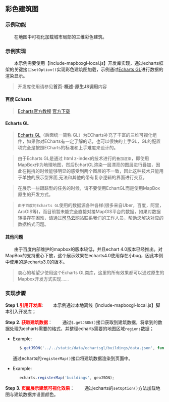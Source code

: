 ## 彩色建筑图

### 示例功能

&ensp;&ensp;&ensp;&ensp;在地图中可视化加载城市局部的三维彩色建筑。

### 示例实现

&ensp;&ensp;&ensp;&ensp;本示例需要使用【include-mapboxgl-local.js】开发库实现，通过echarts框架的关键接口`setOption()`实现彩色建筑图加载，示例通过<a target="_blank" href="https://echarts.apache.org/zh/tutorial.html#%E4%BD%BF%E7%94%A8%20ECharts%20GL%20%E5%AE%9E%E7%8E%B0%E5%9F%BA%E7%A1%80%E7%9A%84%E4%B8%89%E7%BB%B4%E5%8F%AF%E8%A7%86%E5%8C%96">Echarts GL</a>进行数据的渲染显示。

> 开发库使用请参见**首页**-**概述**-**原生JS调用**内容

#### 百度 Echarts

> <a target="_blank" href="http://echarts.baidu.com/api.html#echarts">Echarts官方教程</a>  <a href="http://echarts.baidu.com/download.html" target="_blank">官方下载</a>

#### Echarts GL

> <a target="_blank" href="https://echarts.apache.org/zh/tutorial.html#%E4%BD%BF%E7%94%A8%20ECharts%20GL%20%E5%AE%9E%E7%8E%B0%E5%9F%BA%E7%A1%80%E7%9A%84%E4%B8%89%E7%BB%B4%E5%8F%AF%E8%A7%86%E5%8C%96">Echarts GL</a>（后面统一简称 GL）为ECharts补充了丰富的三维可视化组件，如果你对ECharts有一定了解的话，也可以很快的上手GL，GL的配置项完全是按照ECharts的标准和上手难度来设计的。

> 由于Echarts GL是通过 html z-index的技术进行的`叠加渲染`，即使用MapBox作为地理地图，然后EchartGL渲染一层漂亮的图层进行叠加，因此在拖拽的时候能够明显的感受到两个图层的不一致，因此这种技术只能用于单独的展示型界面,无法和其他的带有复杂逻辑的界面进行交互。

> 在展示一些跟踪型的任务的时候，请不要使用EchartGL而是使用MapBox原生的开发方式。

> `由于百度的Echarts GL`使用的数据源各种各样(很多来自Uber，百度，阿里，ArcGIS等)，而目前暂未能完全直接对接MapGIS平台的数据，如果对数据转换存在困难，请通过<a target="_blank" href="http://smaryun.com/dev/">司马云</a>网站联系我们的工作人员，帮助您解决对应的数据格式问题。

#### 其他问题

&ensp;&ensp;&ensp;&ensp;由于百度内部维护的mapbox的版本较低，并且echart 4.0版本已经推出。对MapBox的支持重心下放，这个展示效果在echarts4.0使用存在小bug，因此本例中使用的是echarts3.0的版本。

> 衷心的希望少使用这个Echarts GL类库，这里的所有效果都可以通过原生的Mapbox开发方式实现......

### 实现步骤

**Step 1.<font color=red>引用开发库</font>**:
&ensp;&ensp;&ensp;&ensp;本示例通过本地离线【include-mapboxgl-local.js】脚本引入开发库；

**Step 2. <font color=red>获取建筑数据</font>**：
 &ensp;&ensp;&ensp;&ensp;通过`$.getJSON()`接口获取到建筑数据，将拿到的数据处理为echarts需要的格式，并整理echarts需要的地图区域`regions`数据；

* Example:
   ```javascript
      $.getJSON('../../static/data/echartsgl/buildings/data.json', function(){})
   ```
   
   通过echarts的`registerMap()`接口将建筑数据渲染到页面中。
   
* Example: 
   ```javascript
      echarts.registerMap('buildings', geoJSON);
   ```

**Step 3. <font color=red>页面展示建筑可视化效果</font>**：
 &ensp;&ensp;&ensp;&ensp;通过echarts的`setOption()`方法加载地图与建筑数据并设置颜色。
